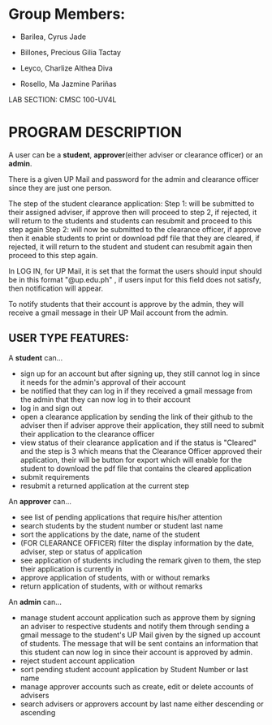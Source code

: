 # Group Members:
-   Barilea, Cyrus Jade
    
-   Billones, Precious Gilia Tactay
    
-   Leyco, Charlize Althea Diva
- Rosello, Ma Jazmine Pariñas

LAB SECTION: CMSC 100-UV4L


# PROGRAM DESCRIPTION

A user can be a **student**, **approver**(either adviser or clearance officer) or an **admin**.

There is a given UP Mail and password for the admin and clearance officer since they are just one person.

The step of the student clearance application:
Step 1: will be submitted to their assigned adviser, if approve then will proceed to step 2, if rejected, it will return to the students and students can resubmit and proceed to this step again
Step 2: will now be submitted to the clearance officer, if approve then it enable students to print or download pdf file that they are cleared, if rejected, it will return to the student and student can resubmit again then proceed to this step again.

In LOG IN, for UP Mail, it is set that the format the users should input should be in this format "@up.edu.ph" , if users input for this field does not satisfy, then notification will appear.

To notify students that their account is approve by the admin, they will receive a gmail message in their UP Mail account from the admin.

USER TYPE FEATURES:
-
A **student** can...
 - sign up for an account but after signing up, they still cannot log in since it needs for the admin's approval of their account
 - be notified that they can log in if they received a gmail message from the admin that they can now log in to their account
 - log in and sign out
 - open a clearance application by sending the link of their github to the adviser then if adviser approve their application, they still need to submit their application to the clearance officer
 - view status of their clearance application and if the status is "Cleared" and the step is 3 which means that the Clearance Officer approved their application, their will be button for export which will enable for the student to download the pdf file that contains the cleared application
 - submit requirements 
 - resubmit a returned application at the current step

An **approver** can...
 - see list of pending applications that require his/her attention
 - search students by the student number or student last name
 - sort the applications by the date, name of the student
 - (FOR CLEARANCE OFFICER) filter the display information by the date, adviser, step or status of application
 - see application of students including the remark given to them, the step their application is currently in
 - approve application of students, with or without remarks
 - return application of students, with or without remarks

An **admin** can...
 - manage student account application such as approve them by signing an adviser to respective students and notify them through sending a gmail message to the student's UP Mail given by the signed up account of students. The message that will be sent contains an information that this student can now log in since their account is approved by admin.
 - reject student account application
 - sort pending student account application by Student Number or last name
 - manage approver accounts such as create, edit or delete accounts of advisers 
 - search advisers or approvers account by last name either descending or ascending
